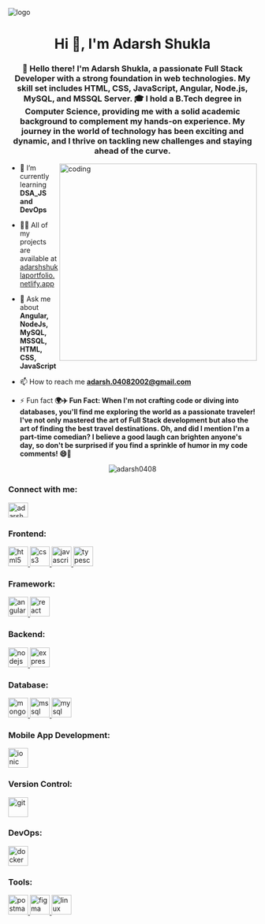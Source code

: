 ![logo](https://i.imgur.com/rmIAWiB.png)
<h1 align="center">Hi 👋, I'm Adarsh Shukla</h1>
<h3 align="center">👋 Hello there! I'm Adarsh Shukla, a passionate Full Stack Developer with a strong foundation in web technologies. My skill set includes HTML, CSS, JavaScript, Angular, Node.js, MySQL, and MSSQL Server. 🎓 I hold a B.Tech degree in Computer Science, providing me with a solid academic background to complement my hands-on experience. My journey in the world of technology has been exciting and dynamic, and I thrive on tackling new challenges and staying ahead of the curve.</h3>

<img align="right" alt="coding" width="400" src="https://gifdb.com/images/high/animated-chock-coding-c78f6elj32sfoi8q.gif">

- 🌱 I’m currently learning **DSA_JS and DevOps**

- 👨‍💻 All of my projects are available at [adarshshuklaportfolio.netlify.app](adarshshuklaportfolio.netlify.app)

- 💬 Ask me about **Angular, NodeJs, MySQL, MSSQL, HTML, CSS, JavaScript**

- 📫 How to reach me **adarsh.04082002@gmail.com**

- ⚡ Fun fact **🌍✈️ Fun Fact: When I'm not crafting code or diving into databases, you'll find me exploring the world as a passionate traveler! I've not only mastered the art of Full Stack development but also the art of finding the best travel destinations. Oh, and did I mention I'm a part-time comedian? I believe a good laugh can brighten anyone's day, so don't be surprised if you find a sprinkle of humor in my code comments! 😄🚀**
 <p align="center"> <img src="https://github-readme-streak-stats.herokuapp.com/?user=adarsh0408&" alt="adarsh0408" /></p>
<h3 align="left">Connect with me:</h3>
<p align="left">
<a href="https://linkedin.com/in/adarsh shukla" target="blank"><img align="center" src="https://i.imgur.com/YDs0eeZ.png" alt="adarsh shukla" height="30" width="40" /></a>
</p>

 
<h3 align="left">Frontend:</h3>
  <a href="https://www.w3.org/html/" target="_blank" rel="noreferrer"> <img src="https://i.imgur.com/UDRMqjD.png" alt="html5" width="40" height="40"/> </a> <a href="https://www.w3schools.com/css/" target="_blank" rel="noreferrer"> <img src="https://i.imgur.com/b6Hu8AA.png" alt="css3" width="40" height="40"/> </a>  <a href="https://developer.mozilla.org/en-US/docs/Web/JavaScript" target="_blank" rel="noreferrer"> <img src="https://i.imgur.com/uG9YgOS.png" alt="javascript" width="40" height="40"/> </a>    <a href="https://www.typescriptlang.org/" target="_blank" rel="noreferrer"> <img src="https://i.imgur.com/OLkvJuw.png" alt="typescript" width="40" height="40"/> </a>
<h3 align="left">Framework:</h3>
 <a href="https://angular.io" target="_blank" rel="noreferrer"> <img src="https://angular.io/assets/images/logos/angular/angular.svg" alt="angular" width="40" height="40"/> </a> <a href="https://reactjs.org/" target="_blank" rel="noreferrer"> <img src="https://i.imgur.com/3iNUceb.png" alt="react" width="40" height="40"/> </a> 
 
<h3 align="left">Backend:</h3>
  <a href="https://nodejs.org" target="_blank" rel="noreferrer"> <img src="https://i.imgur.com/Voq3sLe.png" alt="nodejs" width="40" height="40"/> </a>
  <a href="https://expressjs.com" target="_blank" rel="noreferrer"> <img src="https://i.imgur.com/pVkqSCt.png" alt="express" width="40" height="40"/> </a> 
<h3 align="left">Database:</h3>
  <a href="https://www.mongodb.com/" target="_blank" rel="noreferrer"> <img src="https://i.imgur.com/FrAWPOb.png" alt="mongodb" width="40" height="40"/> </a>  <a href="https://www.microsoft.com/en-us/sql-server" target="_blank" rel="noreferrer"> <img src="https://www.svgrepo.com/show/303229/microsoft-sql-server-logo.svg" alt="mssql" width="40" height="40"/> </a>   <a href="https://www.mysql.com/" target="_blank" rel="noreferrer"> <img src="https://i.imgur.com/sZiOspD.png" alt="mysql" width="40" height="40"/> </a> 
<h3 align="left">Mobile App Development:</h3>
  <a href="https://ionicframework.com" target="_blank" rel="noreferrer"> <img src="https://upload.wikimedia.org/wikipedia/commons/d/d1/Ionic_Logo.svg" alt="ionic" width="40" height="40"/> </a>
<h3 align="left">Version Control:</h3>
<a href="https://git-scm.com/" target="_blank" rel="noreferrer"> <img src="https://www.vectorlogo.zone/logos/git-scm/git-scm-icon.svg" alt="git" width="40" height="40"/> </a>
<h3 align="left">DevOps:</h3>
  <a href="https://www.docker.com/" target="_blank" rel="noreferrer"> <img src="https://i.imgur.com/M95jKKe.png" alt="docker" width="40" height="40"/> </a> 
<h3 align="left">Tools:</h3>
  <a href="https://postman.com" target="_blank" rel="noreferrer"> <img src="https://www.vectorlogo.zone/logos/getpostman/getpostman-icon.svg" alt="postman" width="40" height="40"/> </a> 
  <a href="https://www.figma.com/" target="_blank" rel="noreferrer"> <img src="https://www.vectorlogo.zone/logos/figma/figma-icon.svg" alt="figma" width="40" height="40"/> </a>     <a href="https://www.linux.org/" target="_blank" rel="noreferrer"> <img src="https://i.imgur.com/Z1aTPAh.png" alt="linux" width="40" height="40"/> </a> 
